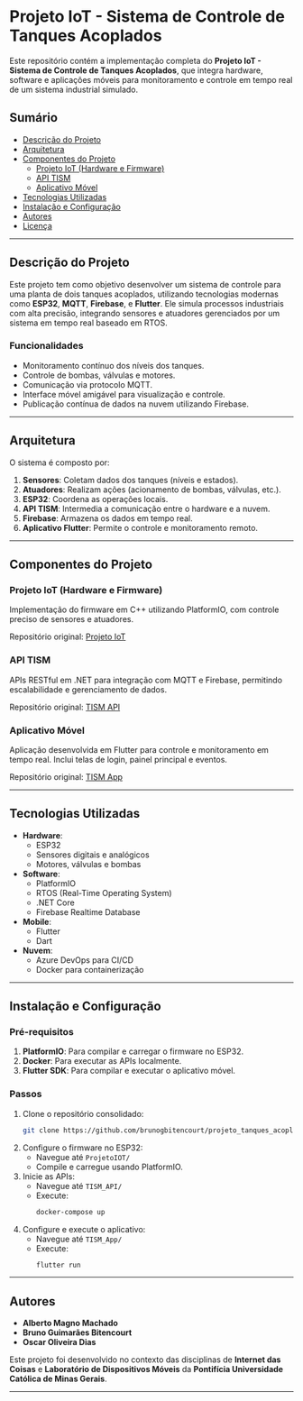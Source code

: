 
# Projeto IoT - Sistema de Controle de Tanques Acoplados

Este repositório contém a implementação completa do **Projeto IoT - Sistema de Controle de Tanques Acoplados**, que integra hardware, software e aplicações móveis para monitoramento e controle em tempo real de um sistema industrial simulado.

## Sumário
- [Descrição do Projeto](#descrição-do-projeto)
- [Arquitetura](#arquitetura)
- [Componentes do Projeto](#componentes-do-projeto)
  - [Projeto IoT (Hardware e Firmware)](#projeto-iot-hardware-e-firmware)
  - [API TISM](#api-tism)
  - [Aplicativo Móvel](#aplicativo-móvel)
- [Tecnologias Utilizadas](#tecnologias-utilizadas)
- [Instalação e Configuração](#instalação-e-configuração)
- [Autores](#autores)
- [Licença](#licença)

---

## Descrição do Projeto

Este projeto tem como objetivo desenvolver um sistema de controle para uma planta de dois tanques acoplados, utilizando tecnologias modernas como **ESP32**, **MQTT**, **Firebase**, e **Flutter**. Ele simula processos industriais com alta precisão, integrando sensores e atuadores gerenciados por um sistema em tempo real baseado em RTOS.

### Funcionalidades
- Monitoramento contínuo dos níveis dos tanques.
- Controle de bombas, válvulas e motores.
- Comunicação via protocolo MQTT.
- Interface móvel amigável para visualização e controle.
- Publicação contínua de dados na nuvem utilizando Firebase.

---

## Arquitetura

O sistema é composto por:
1. **Sensores**: Coletam dados dos tanques (níveis e estados).
2. **Atuadores**: Realizam ações (acionamento de bombas, válvulas, etc.).
3. **ESP32**: Coordena as operações locais.
4. **API TISM**: Intermedia a comunicação entre o hardware e a nuvem.
5. **Firebase**: Armazena os dados em tempo real.
6. **Aplicativo Flutter**: Permite o controle e monitoramento remoto.

---

## Componentes do Projeto

### Projeto IoT (Hardware e Firmware)
Implementação do firmware em C++ utilizando PlatformIO, com controle preciso de sensores e atuadores.

Repositório original: [Projeto IoT](https://github.com/brunogbitencourt/ProjetoIOT)

### API TISM
APIs RESTful em .NET para integração com MQTT e Firebase, permitindo escalabilidade e gerenciamento de dados.

Repositório original: [TISM API](https://github.com/brunogbitencourt/TISM_API)

### Aplicativo Móvel
Aplicação desenvolvida em Flutter para controle e monitoramento em tempo real. Inclui telas de login, painel principal e eventos.

Repositório original: [TISM App](https://github.com/brunogbitencourt/TISM_App)

---

## Tecnologias Utilizadas

- **Hardware**:
  - ESP32
  - Sensores digitais e analógicos
  - Motores, válvulas e bombas
- **Software**:
  - PlatformIO
  - RTOS (Real-Time Operating System)
  - .NET Core
  - Firebase Realtime Database
- **Mobile**:
  - Flutter
  - Dart
- **Nuvem**:
  - Azure DevOps para CI/CD
  - Docker para containerização

---

## Instalação e Configuração

### Pré-requisitos
1. **PlatformIO**: Para compilar e carregar o firmware no ESP32.
2. **Docker**: Para executar as APIs localmente.
3. **Flutter SDK**: Para compilar e executar o aplicativo móvel.

### Passos
1. Clone o repositório consolidado:
   ```bash
   git clone https://github.com/brunogbitencourt/projeto_tanques_acoplados.git
   ```
2. Configure o firmware no ESP32:
   - Navegue até `ProjetoIOT/`
   - Compile e carregue usando PlatformIO.
3. Inicie as APIs:
   - Navegue até `TISM_API/`
   - Execute:
     ```bash
     docker-compose up
     ```
4. Configure e execute o aplicativo:
   - Navegue até `TISM_App/`
   - Execute:
     ```bash
     flutter run
     ```

---

## Autores

- **Alberto Magno Machado**
- **Bruno Guimarães Bitencourt**
- **Oscar Oliveira Dias**

Este projeto foi desenvolvido no contexto das disciplinas de **Internet das Coisas** e **Laboratório de Dispositivos Móveis** da **Pontifícia Universidade Católica de Minas Gerais**.

---

